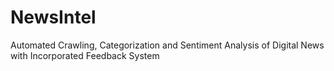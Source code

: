 # NewsIntel
Automated Crawling, Categorization and Sentiment Analysis of Digital News with Incorporated Feedback System
